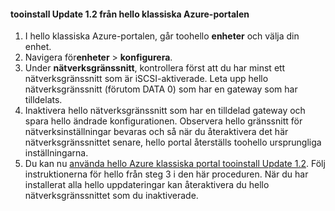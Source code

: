 <!--author=SharS last changed: 03/17/2016-->

#### <a name="tooinstall-update-12-from-hello-azure-classic-portal"></a>tooinstall Update 1.2 från hello klassiska Azure-portalen
1. I hello klassiska Azure-portalen, går toohello **enheter** och välja din enhet.
2. Navigera för**enheter** > **konfigurera**.
3. Under **nätverksgränssnitt**, kontrollera först att du har minst ett nätverksgränssnitt som är iSCSI-aktiverade. Leta upp hello nätverksgränssnitt (förutom DATA 0) som har en gateway som har tilldelats.
4. Inaktivera hello nätverksgränssnitt som har en tilldelad gateway och spara hello ändrade konfigurationen. Observera hello gränssnitt för nätverksinställningar bevaras och så när du återaktivera det här nätverksgränssnittet senare, hello portal återställs toohello ursprungliga inställningarna.
5. Du kan nu [använda hello Azure klassiska portal tooinstall Update 1.2](#install-update-12-via-the-azure-classic-portal). Följ instruktionerna för hello från steg 3 i den här proceduren. När du har installerat alla hello uppdateringar kan återaktivera du hello nätverksgränssnittet som du inaktiverade.

